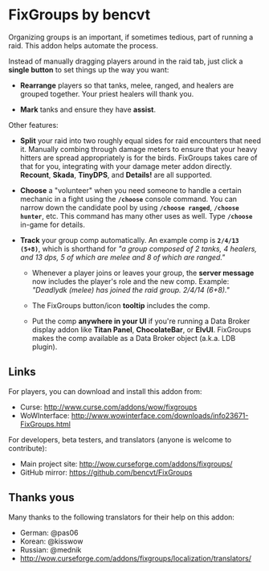 # FixGroups by bencvt

Organizing groups is an important, if sometimes tedious, part of running a raid. This addon helps automate the process.

Instead of manually dragging players around in the raid tab, just click a **single button** to set things up the way you want:

 * **Rearrange** players so that tanks, melee, ranged, and healers are grouped together. Your priest healers will thank you.

 * **Mark** tanks and ensure they have **assist**.

Other features:

 * **Split** your raid into two roughly equal sides for raid encounters that need it. Manually combing through damage meters to ensure that your heavy hitters are spread appropriately is for the birds. FixGroups takes care of that for you, integrating with your damage meter addon directly. **Recount**, **Skada**, **TinyDPS**, and **Details!** are all supported.

 * **Choose** a "volunteer" when you need someone to handle a certain mechanic in a fight using the **`/choose`** console command. You can narrow down the candidate pool by using **`/choose ranged`**, **`/choose hunter`**, etc. This command has many other uses as well. Type **`/choose`** in-game for details.

 * **Track** your group comp automatically. An example comp is **`2/4/13 (5+8)`**, which is shorthand for *"a group composed of 2 tanks, 4 healers, and 13 dps, 5 of which are melee and 8 of which are ranged."*

   * Whenever a player joins or leaves your group, the **server message** now includes the player's role and the new comp. Example: *"Deadlydk (melee) has joined the raid group. 2/4/14 (6+8)."*

   * The FixGroups button/icon **tooltip** includes the comp.

   * Put the comp **anywhere in your UI** if you're running a Data Broker display addon like **Titan Panel**, **ChocolateBar**, or **ElvUI**. FixGroups makes the comp available as a Data Broker object (a.k.a. LDB plugin).

## Links

For players, you can download and install this addon from:

 * Curse: http://www.curse.com/addons/wow/fixgroups
 * WoWInterface: http://www.wowinterface.com/downloads/info23671-FixGroups.html

For developers, beta testers, and translators (anyone is welcome to contribute):

 * Main project site: http://wow.curseforge.com/addons/fixgroups/
 * GitHub mirror: https://github.com/bencvt/FixGroups

## Thanks yous

Many thanks to the following translators for their help on this addon:

 * German: @pas06
 * Korean: @kisswow
 * Russian: @mednik
 * http://wow.curseforge.com/addons/fixgroups/localization/translators/

